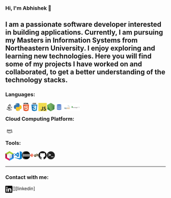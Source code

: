 

<!--
**V-Abhishek/V-Abhishek** is a ✨ _special_ ✨ repository because its `README.md` (this file) appears on your GitHub profile.

Here are some ideas to get you started:

- 🔭 I’m currently working on ...
- 🌱 I’m currently learning ...
- 👯 I’m looking to collaborate on ...
- 🤔 I’m looking for help with ...
- 💬 Ask me about ...
- 📫 How to reach me: ...
- 😄 Pronouns: ...
- ⚡ Fun fact: ...
-->
### Hi, I'm Abhishek 👋

I am a passionate software developer interested in building applications. Currently, I am pursuing my Masters in Information Systems from Northeastern University. I enjoy exploring and learning new technologies. Here you will find some of my projects I have worked on and collaborated, to get a better understanding of the technology stacks. 
---

### Languages:

<img align="left" alt="Java" width="26px" src="https://github.com/v-abhishek/v-abhishek/blob/master/images/java.svg" />
<img align="left" alt="Python" width="26px" src="https://github.com/v-abhishek/v-abhishek/blob/master/images/python.png" />
<img align="left" alt="HTML5" width="26px" src="https://github.com/v-abhishek/v-abhishek/blob/master/images/html.png" />
<img align="left" alt="CSS3" width="26px" src="https://github.com/v-abhishek/v-abhishek/blob/master/images/css.png" />
<img align="left" alt="JavaScript" width="26px" src="https://github.com/v-abhishek/v-abhishek/blob/master/images/javascript.png" />
<img align="left" alt="Node.js" width="26px" src="https://github.com/v-abhishek/v-abhishek/blob/master/images/nodejs.png" />
<img align="left" alt="SQL" width="26px" src="https://github.com/v-abhishek/v-abhishek/blob/master/images/sql.png" />
<img align="left" alt="MySQL" width="26px" src="https://github.com/v-abhishek/v-abhishek/blob/master/images/mysql.png" />
<img align="left" alt="MongoDB" width="26px" src="https://github.com/v-abhishek/v-abhishek/blob/master/images/mongodb.png" />

<br/>

### Cloud Computing Platform:

<img align="left" alt="AWS" width="26px" src="https://github.com/v-abhishek/v-abhishek/blob/master/images/aws.png" />

<br/>

### Tools:

<img align="left" alt="Netbeans" width="26px" src="https://github.com/v-abhishek/v-abhishek/blob/master/images/netbeans.svg" />
<img align="left" alt="Visual Studio Code" width="26px" src="https://github.com/v-abhishek/v-abhishek/blob/master/images/vscode.png" />
<img align="left" alt="Eclipse" width="26px" src="https://github.com/v-abhishek/v-abhishek/blob/master/images/eclipse.png" />
<img align="left" alt="Git" width="26px" src="https://github.com/v-abhishek/v-abhishek/blob/master/images/git.png" />
<img align="left" alt="GitHub" width="26px" src="https://github.com/v-abhishek/v-abhishek/blob/master/images/github.png" />
<img align="left" alt="HTML5" width="26px" src="https://github.com/v-abhishek/v-abhishek/blob/master/images/terminal.png" />

<br />
<br />

***
### Contact with me:
[<img align="left" alt="LinkedIn" width="22px" src="images/linkedin.svg" />][linkedin]
